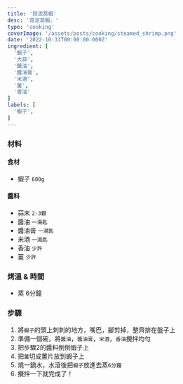 ```yaml
---
title: '蒜泥蒸蝦'
desc: '蒜泥蒸蝦。'
type: 'cooking'
coverImage: '/assets/posts/cooking/steamed_shrimp.png'
date: '2022-10-31T00:00:00.000Z'
ingredient: [
  '蝦子',
  '大蒜',
  '醬油',
  '醬油膏',
  '米酒',
  '薑',
  '香油'
]
labels: [
  '蝦子',
]
---
```


### 材料


#### 食材

- 蝦子 `600g`

#### 醬料

- 蒜末 `2-3顆`
- 醬油 `一湯匙`
- 醬油膏 `一湯匙`
- 米酒 `一湯匙`
- 香油 `少許`
- 薑 `少許`

### 烤溫 & 時間

- 蒸 6分鐘
  

### 步驟

1. 將`蝦子`的頭上刺刺的地方，嘴巴，腳剪掉，整齊排在盤子上
2. 準備一個碗，將`醬油`，`醬油膏`，`米酒`，`香油`攪拌均勻
3. 把步驟2的醬料倒倒蝦子上
3. 把`薑`切成薑片放到蝦子上
4. 燒一鍋水，水滾後把`蝦子`放進去蒸`6分鐘`
5. 攪拌一下就完成了！